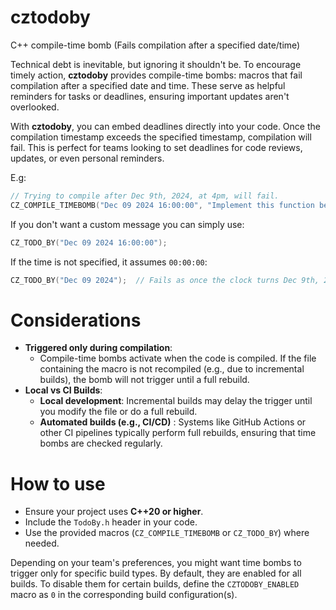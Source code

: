 # cztodoby

C++ compile-time bomb (Fails compilation after a specified date/time)

Technical debt is inevitable, but ignoring it shouldn't be.
To encourage timely action, **cztodoby** provides compile-time bombs: macros that fail compilation after a specified date and time.
These serve as helpful reminders for tasks or deadlines, ensuring important updates aren't overlooked.

With **cztodoby**, you can embed deadlines directly into your code.
Once the compilation timestamp exceeds the specified timestamp, compilation will fail.
This is perfect for teams looking to set deadlines for code reviews, updates, or even personal reminders.

E.g:

```cpp
// Trying to compile after Dec 9th, 2024, at 4pm, will fail.
CZ_COMPILE_TIMEBOMB("Dec 09 2024 16:00:00", "Implement this function before finishing for the day.");
```

If you don't want a custom message you can simply use:

```cpp
CZ_TODO_BY("Dec 09 2024 16:00:00");
```

If the time is not specified, it assumes `00:00:00`:

```cpp
CZ_TODO_BY("Dec 09 2024");  // Fails as once the clock turns Dec 9th, 2024.
```

# Considerations

* **Triggered only during compilation**:
	* Compile-time bombs activate when the code is compiled. If the file containing the macro is not recompiled (e.g., due to incremental builds), the bomb will not trigger until a full rebuild.
* **Local vs CI Builds**:
    * **Local development**: Incremental builds may delay the trigger until you modify the file or do a full rebuild.
    * **Automated builds (e.g., CI/CD)** : Systems like GitHub Actions or other CI pipelines typically perform full rebuilds, ensuring that time bombs are checked regularly.

# How to use

* Ensure your project uses **C++20 or higher**.
* Include the `TodoBy.h` header in your code.
* Use the provided macros (`CZ_COMPILE_TIMEBOMB` or `CZ_TODO_BY`) where needed.

Depending on your team's preferences, you might want time bombs to trigger only for specific build types.
By default, they are enabled for all builds. To disable them for certain builds, define the `CZTODOBY_ENABLED` macro as `0` in the corresponding build configuration(s).

